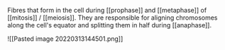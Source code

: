 Fibres that form in the cell during [[prophase]] and [[metaphase]] of [[mitosis]] / [[meiosis]]. They are responsible for aligning chromosomes along the cell's equator and splitting them in half during [[anaphase]].

![[Pasted image 20220313144501.png]]